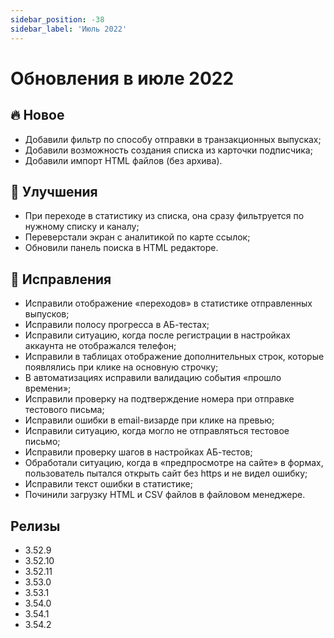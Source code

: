 ```yaml
---
sidebar_position: -38
sidebar_label: 'Июль 2022'
---
```


# Обновления в июле 2022

## 🔥 Новое

- Добавили фильтр по способу отправки в транзакционных выпусках;
- Добавили возможность создания списка из карточки подписчика;
- Добавили импорт HTML файлов (без архива).

## 🚀 Улучшения

- При переходе в статистику из списка, она сразу фильтруется по нужному списку и каналу;
- Переверстали экран с аналитикой по карте ссылок;
- Обновили панель поиска в HTML редакторе.

## 🐛 Исправления

- Исправили отображение «переходов» в статистике отправленных выпусков;
- Исправили полосу прогресса в АБ-тестах;
- Исправили ситуацию, когда после регистрации в настройках аккаунта не отображался телефон;
- Исправили в таблицах отображение дополнительных строк, которые появлялись при клике на основную строчку;
- В автоматизациях исправили валидацию события «прошло времени»;
- Исправили проверку на подтверждение номера при отправке тестового письма;
- Исправили ошибки в email-визарде при клике на превью;
- Исправили ситуацию, когда могло не отправляться тестовое письмо;
- Исправили проверку шагов в настройках АБ-тестов;
- Обработали ситуацию, когда в «предпросмотре на сайте» в формах, пользователь пытался открыть сайт без https и не видел ошибку;
- Исправили текст ошибки в статистике;
- Починили загрузку HTML и CSV файлов в файловом менеджере.

## Релизы

- 3.52.9
- 3.52.10
- 3.52.11
- 3.53.0
- 3.53.1
- 3.54.0
- 3.54.1
- 3.54.2

